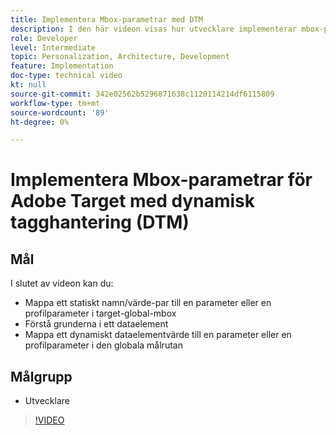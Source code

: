 ```yaml
---
title: Implementera Mbox-parametrar med DTM
description: I den här videon visas hur utvecklare implementerar mbox-parametrar med aktivering av Adobe, som tidigare kallades DTM (Adobe Dynamic Tag Management).
role: Developer
level: Intermediate
topic: Personalization, Architecture, Development
feature: Implementation
doc-type: technical video
kt: null
source-git-commit: 342e02562b5296871638c1120114214df6115809
workflow-type: tm+mt
source-wordcount: '89'
ht-degree: 0%

---
```



# Implementera Mbox-parametrar för Adobe Target med dynamisk tagghantering (DTM)

## Mål

I slutet av videon kan du:

* Mappa ett statiskt namn/värde-par till en parameter eller en profilparameter i target-global-mbox
* Förstå grunderna i ett dataelement
* Mappa ett dynamiskt dataelementvärde till en parameter eller en profilparameter i den globala målrutan

## Målgrupp

* Utvecklare

>[!VIDEO](https://video.tv.adobe.com/v/17383/?quality=12)